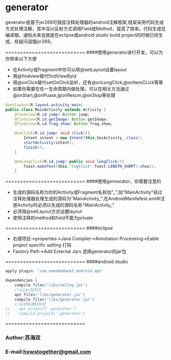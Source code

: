 generator
===========================
generator是基于jsr269可插拔注释处理器的android注解框架,框架采用代码生成方式处理注解，其中没以反射方式调用Field或Method，提高了效率。代码生成在编译期，通俗点来说就是在eclipse或android studio build project的时候已经生成，有疑问请搜jsr269。

===========================
####使用generator进行开发，可以为你带来以下方便
* 在Activity或Fragment中你可以用@setLayout设置layout
* 用@findview替代findViewByid
* 用@onClick替代setOnClick监听，还有@onLongClick,@onItemCLick等等
* 如果你需要在任一生命周期内做处理，可以在相关方法通过@onStart,@onPuase,@onResum,@onStop等处理

```Java
@setLayout(R.layout.activity_main)
public class MainActivity extends Activity {
    @findview(R.id.jump) Button jump;
    @findview(R.id.getImage) Button getImage;
    @findview(R.id.frag_show) Button frag_show;

    @onClick(R.id.jump) void click(){
        Intent intent = new Intent(this,SecActivity_.class);
        startActivity(intent);
        finish();
    }

    @onLongClick(R.id.jump) public void longClick(){
        Toast.makeText(this,"logClick",Toast.LENGTH_SHORT).show();
    }
```
===========================
####使用gennerator，你需要注意的
* 生成的源码名称为你的Activity或Fragment名称加"\_",如"MainActivity"经过注释处理器处理生成的源码为"MainActivity\_",在AndroidManifefest.xml中注册Activity时必须以生成的源码名称"MainActivity_"
* 必须用@setLayout方式设置layout
* 使用注释的method和field不能为private

===========================
####eclipse
* 右键项目->properties->Java Compiler->Annotation Processing->Eable project specific setting 打钩
* Factory Path->Add External Jars 选择generator的jar包

===========================
####android studio
```gradle
apply plugin: 'com.neenbedankt.android-apt'

dependencies {
    compile files('libs/volley.jar')
    //以jar包形式
    apt files('libs/generator.jar')
    compile files('libs/generator.jar')
    //以项目源码形式
//    apt project(':generator')
//    compile project(':generator')
```
===========================
###    Author:苏海双
###    E-mail:hxwstogether@gmail.com








